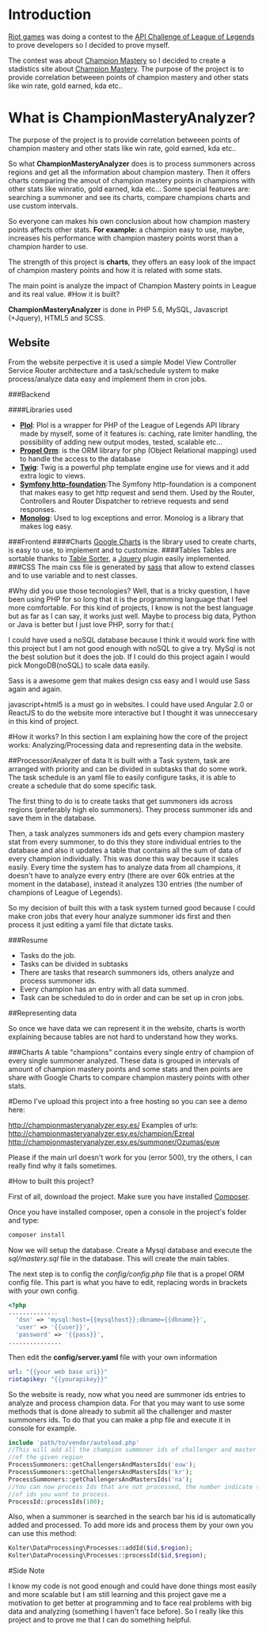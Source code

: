 # Introduction
[Riot games](//riotgames.com) was doing a contest to the [API Challenge of League of Legends](https://developer.riotgames.com/discussion/announcements/show/eoq3tZd1) to prove developers so I decided to prove myself.

The contest was about [Champion Mastery](http://na.leagueoflegends.com/en/page/features/champion-mastery) so I decided to create a stadistics site about [Champion Mastery](http://na.leagueoflegends.com/en/page/features/champion-mastery). The purpose of the project is to provide correlation  betweeen points of champion mastery and other stats like win rate, gold earned, kda etc..



# What is ChampionMasteryAnalyzer?
The purpose of the project is to provide correlation  betweeen points of champion mastery and other stats like win rate, gold earned, kda etc..

So what **ChampionMasteryAnalyzer** does is to process summoners across regions and get all the information about champion mastery. Then it offers charts comparing the amout of champion mastery points in champions with other stats like winratio, gold earned, kda etc...
Some special features are: searching a summoner and see its charts, compare champions charts and use custom intervals.

So everyone can makes his own conclusion about how champion mastery points affects other stats. 
**For example:** a champion easy to use, maybe, increases his performance with champion mastery points worst than a champion harder to use.

The strength of this project is **charts**, they offers an easy look of the impact of champion mastery points and how it is related with some stats.


The main point is analyze the impact of Champion Mastery points in League and its real value.
#How it is built?

**ChampionMasteryAnalyzer** is done in PHP 5.6, MySQL, Javascript (+Jquery), HTML5 and SCSS.

## Website

From the website perpective it is used a simple Model View Controller Service Router architecture and a task/schedule system to make process/analyze data easy and implement them in cron jobs.


###Backend

####Libraries used


- **[Plol](//github.com/Ozumas7/plol)**: Plol is a wrapper for PHP of the League of Legends API library made by myself, some of it features is: caching, rate limiter handling, the possibility of adding new output modes, tested, scalable etc...
- **[Propel Orm](http://propelorm.org/)**: is the ORM library  for php (Object Relational mapping) used to handle the access to the database
- **[Twig](http://twig.sensiolabs.org/)**: Twig is a powerful php template engine use for views and it add extra logic to views.
- **[Symfony http-foundation](http://symfony.com/doc/current/components/http_foundation/introduction.html)**:The Symfony http-foundation is a component that makes easy to get http request and send them. Used by the Router, Controllers and Router Dispatcher to retrieve requests and send responses.
- **[Monolog](https://github.com/Seldaek/monolog)**: Used to log exceptions and error. Monolog is a library that makes log easy.


###Frontend 
####Charts
[Google Charts](https://developers.google.com/chart/) is the library used to create charts, is easy to use, to implement and to customize.
####Tables
Tables are sortable thanks to [Table Sorter](https://github.com/Mottie/tablesorter), a [Jquery](https://jquery.com/) plugin easily implemented.
###CSS
The main css file is generated by  [sass](http://sass-lang.com/) that allow to extend classes and to use variable and to nest classes.



#Why did you use those tecnologies?
Well, that is a tricky question, I have been using PHP for so long that it is the programming language that I feel more comfortable. For this kind of projects, I know is not the best language but as far as I can say, it works just well. Maybe to process big data, Python or Java is better but I just love PHP, sorry  for that:(

I could have used a noSQL database because I think it would work fine with this project but I am not good enough with noSQL to give a try. MySql is not the best solution but it does the job. If I could do this project again I would pick MongoDB(noSQL) to scale data easily.

Sass is a awesome gem that makes design css easy and I would use Sass again and again.

javascript+html5 is a must go in websites. I could have used Angular 2.0 or ReactJS to do the website more interactive but I thought it was unneccesary in this kind of project.

#How it works?
In this section I am explaining how the core of the project works: Analyzing/Processing data and representing data in the website.

##Processor/Analyzer of data
It is built with a Task system, task are arranged with priority and can be divided in subtasks that do some work. The task schedule is an yaml file to easily configure tasks, it is able to create a schedule that do some specific task.

The first thing to do is to create tasks that get summoners ids across regions (preferably high elo summoners). They process summoner ids and save them in the database. 

Then, a task analyzes summoners ids and gets every champion mastery stat from every summoner, to do this they store individual entries to the database and also it updates a table that contains all the sum of data of every champion individually. This was done this way because it scales easily. Every time the system has to analyze data from all champions, it doesn't have to analyze every entry (there are over 60k entries at the moment in the database), instead it analyzes 130 entries (the number of champions of League of Legends).

So my decision of built this with a task system turned good because I could make cron jobs  that every hour analyze summoner ids first and then process it just editing a yaml file that dictate tasks.

###Resume
- Tasks do the job.
- Tasks can be divided in subtasks
- There are tasks that research summoners ids, others analyze and process summoner ids.
- Every champion has an entry with all data summed.
- Task can be scheduled to do in order and can be set up in cron jobs.

##Representing data

So once we have data we can represent it in the website, charts is worth explaining because tables are not hard to understand how they works.

###Charts
A table "champions" contains every single entry of champion of every single summoner analyzed. These data is grouped in intervals of amount of champion mastery points and some stats and then points are share with Google Charts to compare champion mastery points with other stats.

#Demo
I've upload this project into a free hosting so you can see a demo here: 

http://championmasteryanalyzer.esy.es/
Examples of urls:
http://championmasteryanalyzer.esy.es/champion/Ezreal
http://championmasteryanalyzer.esy.es/summoner/Ozumas/euw

Please if the main url doesn't work for you (error 500), try the others, I can really find why it fails sometimes.

#How to built this project?

First of all, download the project. Make sure you have installed [Composer](https://getcomposer.org/).

Once you have installed composer, open a console in the project's folder and type:

```cmd
composer install
```

Now we will setup the database. Create a Mysql database and execute the *sql/mastery.sql* file in the database. This will create the main tables.

The next step is to config the *config/config.php* file that is a propel ORM config file. This part is what you have to edit, replacing words in brackets with your own config.
```php
<?php
..............
  'dsn' => 'mysql:host={{mysqlhost}};dbname={{dbname}}',
  'user' => '{{user}}',
  'password' => '{{pass}}',
...............

```

Then edit the **config/server.yaml** file with your own information
```yaml
url: "{{your web base uri}}"
riotapikey: "{{yourapikey}}"
```
So the website is ready, now what you need are summoner ids entries to analyze and process champion data. For that you may want to use some methods that is done already to submit all the challenger and master summoners ids.
To do that you can make a php file and execute it in console for example.

```php
include 'path/to/vendor/autoload.php'
//This will add all the champion summoner ids of challenger and master summoners
//of the given region
ProcessSummoners::getChallengersAndMastersIds('euw');
ProcessSummoners::getChallengersAndMastersIds('kr');
ProcessSummoners::getChallengersAndMastersIds('na');
//You can now process Ids that are not processed, the number indicate the amount
//of ids you want to process.
ProcessId::processIds(100);
```

Also, when a summoner is searched in the search bar his id is automatically added and processed. 
To add more ids and process them by your own you can use this method:
```php
Kolter\DataProcessing\Processes::addId($id,$region);
Kolter\DataProcessing\Processes::processId($id,$region);
```


#Side Note

I know my code is not good enough and could have done things most easily and more scalable but I am still learning and this project gave me a motivation to get better at programming and to face real problems with big data and analyzing (something I haven't face before).
So I really like this project and to prove me that I can do something helpful.
